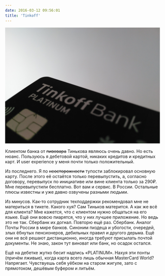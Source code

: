 ```yaml
---
date: 2016-03-12 09:56:01
title: 'Tinkoff'
---
```


![Tinkoff Black](tinkoff.jpg)

Клиентом банка от ~~пивовара~~ Тинькова являюсь очень давно. Но есть нюанс. Пользуюсь я дебетовой
картой, никаких кредитов и кредитных карт. И user experience у меня почти только положительный.

Из последнего. Я по ~~неосторожности~~ тупости заблокировал основную карту. После этого её остаётся
только перевыпустить, а, согласно договору, перевыпуск по инициативе или вине клиента только за
290₽. Мне перевыпустили бесплатно. Вот вам и сервис. В России. Остальные плюсы известны и уже давно
озвучены разными людьми.

Из минусов. Как‐то сотрудник техподдержки рекомендовал мне не материться в тикете. Какого хуя? Сам
Тиньков матерится. А как же всё для клиента? Мне кажется, что с клиентом нужно общаться на его
языке. Ещё они вовсю пиарятся, что у них лучшее приложение. Но ведь это не так. Сбербанк их догнал.
Повторю ещё раз. Сбербанк. Аналог Почты России в мире банков. Синоним пиздеца и убогости, очередей,
злых ёбнутых пенсионеров, дебильных правил и другого дерьма. Ещё они не всё решают дистанционно,
иногда требуют присылать почтой документы. Не знаю, закон тут виноват или банк, но осадок остался.

Ещё на дебетке жутко бесит надпись «PLATINUM». Нахуя эти понты (причём лживые), когда карта всего
лишь обычная MasterCard World? Напрягает. Чувствуешь себя уёбком на старом жигуле, зато с
прямотоком, дешёвым буфером и литьём.

